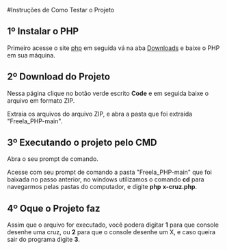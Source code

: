 #Instruções de Como Testar o Projeto

## 1º Instalar o PHP

Primeiro acesse o site [php](https://windows.php.net/) em seguida vá na aba [Downloads](https://windows.php.net/download/) e baixe o PHP em sua máquina.

## 2º Download do Projeto

Nessa página clique no botão verde escrito **Code** e em seguida baixe o arquivo em formato ZIP.

Extraia os arquivos do arquivo ZIP, e abra a pasta que foi extraida "Freela_PHP-main".

## 3º Executando o projeto pelo CMD

Abra o seu prompt de comando.

Acesse com seu prompt de comando a pasta "Freela_PHP-main" que foi baixada no passo anterior, no windows utilizamos o comando **cd** para navegarmos pelas pastas do computador, e digite **php** **x-cruz.php**.

## 4º Oque o Projeto faz

Assim que o arquivo for executado, você podera digitar **1** para que console desenhe uma cruz, ou **2** para que o console desenhe um X, e caso queira sair do programa digite **3**.
